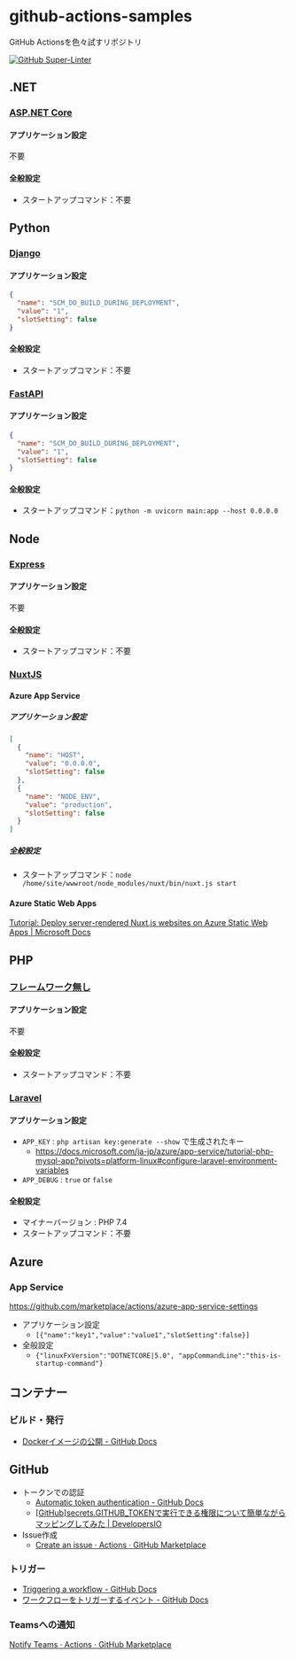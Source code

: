 # github-actions-samples
GitHub Actionsを色々試すリポジトリ

[![GitHub Super-Linter](https://github.com/tsubakimoto/github-actions-samples/actions/workflows/linter.yml/badge.svg)](https://github.com/marketplace/actions/super-linter)

## .NET

### [ASP.NET Core](dotnet/aspnetcore/)

#### アプリケーション設定
不要

#### 全般設定
- スタートアップコマンド：不要

## Python

### [Django](python/django/)

#### アプリケーション設定
```json
{
  "name": "SCM_DO_BUILD_DURING_DEPLOYMENT",
  "value": "1",
  "slotSetting": false
}
```

#### 全般設定
- スタートアップコマンド：不要

### [FastAPI](python/fastapi/)

#### アプリケーション設定
```json
{
  "name": "SCM_DO_BUILD_DURING_DEPLOYMENT",
  "value": "1",
  "slotSetting": false
}
```

#### 全般設定
- スタートアップコマンド：`python -m uvicorn main:app --host 0.0.0.0`

## Node

### [Express](nodejs/express/)

#### アプリケーション設定
不要

#### 全般設定
- スタートアップコマンド：不要

### [NuxtJS](nodejs/nuxtjs/)

#### Azure App Service

##### アプリケーション設定
```json
[
  {
    "name": "HOST",
    "value": "0.0.0.0",
    "slotSetting": false
  },
  {
    "name": "NODE_ENV",
    "value": "production",
    "slotSetting": false
  }
]
```

##### 全般設定
- スタートアップコマンド：`node /home/site/wwwroot/node_modules/nuxt/bin/nuxt.js start`

#### Azure Static Web Apps
[Tutorial: Deploy server-rendered Nuxt.js websites on Azure Static Web Apps | Microsoft Docs](https://docs.microsoft.com/en-us/azure/static-web-apps/deploy-nuxtjs?WT.mc_id=AZ-MVP-5002209)

## PHP

### [フレームワーク無し](php/simple/)

#### アプリケーション設定
不要

#### 全般設定
- スタートアップコマンド：不要

### [Laravel](php/laravel)

#### アプリケーション設定
- `APP_KEY` : `php artisan key:generate --show` で生成されたキー
  - https://docs.microsoft.com/ja-jp/azure/app-service/tutorial-php-mysql-app?pivots=platform-linux#configure-laravel-environment-variables
- `APP_DEBUG` : `true` or `false`

#### 全般設定
- マイナーバージョン : PHP 7.4
- スタートアップコマンド：不要

## Azure

### App Service
https://github.com/marketplace/actions/azure-app-service-settings

- アプリケーション設定
  - `[{"name":"key1","value":"value1","slotSetting":false}]`
- 全般設定
  - `{"linuxFxVersion":"DOTNETCORE|5.0", "appCommandLine":"this-is-startup-command"}`

## コンテナー

### ビルド・発行
- [Dockerイメージの公開 - GitHub Docs](https://docs.github.com/ja/actions/publishing-packages/publishing-docker-images)

## GitHub

- トークンでの認証
  - [Automatic token authentication - GitHub Docs](https://docs.github.com/en/actions/security-guides/automatic-token-authentication)
  - [\[GitHub\]secrets.GITHUB_TOKENで実行できる権限について簡単ながらマッピングしてみた | DevelopersIO](https://dev.classmethod.jp/articles/mapping-secrets-github-token/)
- Issue作成
  - [Create an issue · Actions · GitHub Marketplace](https://github.com/marketplace/actions/create-an-issue)

### トリガー
- [Triggering a workflow - GitHub Docs](https://docs.github.com/ja/actions/using-workflows/triggering-a-workflow)
- [ワークフローをトリガーするイベント - GitHub Docs](https://docs.github.com/ja/actions/using-workflows/events-that-trigger-workflows#issues)

### Teamsへの通知
[Notify Teams · Actions · GitHub Marketplace](https://github.com/marketplace/actions/notify-teams)
